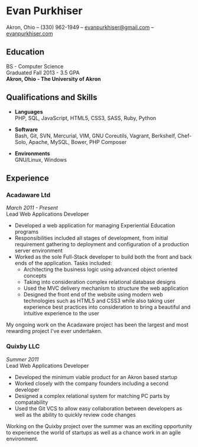 # Evan Purkhiser

Akron, Ohio – (330) 962-1949 – evanpurkhiser@gmail.com – [evanpurkhiser.com](http://evanpurkhiser.com)

## Education

BS - Computer Science  
Graduated Fall 2013 - 3.5 GPA  
**Akron, Ohio - The University of Akron**

## Qualifications and Skills

 - **Languages**  
   PHP, SQL, JavaScript, HTML5, CSS3, SASS, Ruby, Python

 - **Software**  
   Bash, Git, SVN, Mercurial, VIM, GNU Coreutils, Vagrant, Berkshelf,
   Chef-Solo, Apache, MySQL, Bower, PHP Composer

 - **Environments**  
   GNU/Linux, Windows

## Experience

### Acadaware Ltd
*March 2011 - Present*  
Lead Web Applications Developer

 - Developed a web application for managing Experiential Education programs
 - Responsibilities included all stages of development, from initial requirement
   gathering to deployment and configuration of a production server environment
 - Worked as the sole Full-Stack developer to build both the front and back ends
   of the application. Tasks included:
    - Architecting the business logic using advanced object oriented concepts
    - Taking into consideration complex relational database designs
    - Used the MVC delivery mechanism to structure the web application
    - Designed the front end of the website using modern web technologies such as
      HTML5 and CSS3 while also taking user experience best practices into
      consideration to bring a beautiful and intuitive experience to the user

My ongoing work on the Acadaware project has been the largest and most
rewarding project I've ever undertaken.

### Quixby LLC
*Summer 2011*  
Lead Web Applications Developer

 - Developed the minimum viable product for an Akron based startup
 - Worked closely with the company founders including a second developer
 - Designed a complex relational system for matching PC parts by compatability
 - Used the Git VCS to allow easy collaboration between developers as well
   as the ability to quickly review code changes

Working on the Quixby project over the summer was an exciting opportunity to
experience the world of startups as well as a chance work in an agile
environment.
